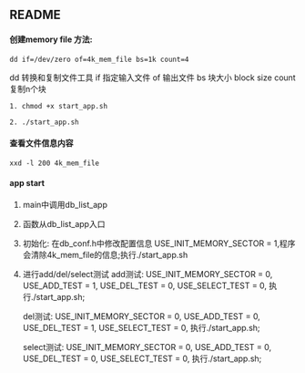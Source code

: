 ## README

#### 创建memory file 方法:

`dd if=/dev/zero of=4k_mem_file bs=1k count=4`

dd 转换和复制文件工具
if 指定输入文件
of 输出文件
bs 块大小 block size
count 复制n个块

`1. chmod +x start_app.sh`

`2. ./start_app.sh`

#### 查看文件信息内容
`xxd -l 200 4k_mem_file`


#### app start

1. main中调用db_list_app
2. 函数从db_list_app入口
3. 初始化:
    在db_conf.h中修改配置信息
    USE_INIT_MEMORY_SECTOR = 1,程序会清除4k_mem_file的信息;执行./start_app.sh
4. 进行add/del/select测试
    add测试: 
        USE_INIT_MEMORY_SECTOR = 0, USE_ADD_TEST = 1, USE_DEL_TEST = 0, USE_SELECT_TEST = 0, 
        执行./start_app.sh;
    
    del测试: 
        USE_INIT_MEMORY_SECTOR = 0, USE_ADD_TEST = 0, USE_DEL_TEST = 1, USE_SELECT_TEST = 0,
        执行./start_app.sh;
    
    select测试:
        USE_INIT_MEMORY_SECTOR = 0, USE_ADD_TEST = 0, USE_DEL_TEST = 0, USE_SELECT_TEST = 0,
        执行./start_app.sh;
